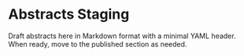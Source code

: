 # Abstracts Staging

Draft abstracts here in Markdown format with a minimal YAML header. When ready, move to the published section as needed.
